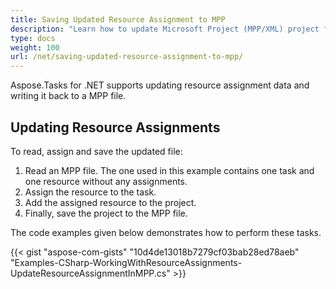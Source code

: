 ```yaml
---
title: Saving Updated Resource Assignment to MPP
description: "Learn how to update Microsoft Project (MPP/XML) project files using Aspose.Tasks for .NET."
type: docs
weight: 100
url: /net/saving-updated-resource-assignment-to-mpp/
---
```


Aspose.Tasks for .NET supports updating resource assignment data and writing it back to a MPP file.

## **Updating Resource Assignments**
To read, assign and save the updated file:

1. Read an MPP file. The one used in this example contains one task and one resource without any assignments.
2. Assign the resource to the task.
3. Add the assigned resource to the project.
4. Finally, save the project to the MPP file.

The code examples given below demonstrates how to perform these tasks.

{{< gist "aspose-com-gists" "10d4de13018b7279cf03bab28ed78aeb" "Examples-CSharp-WorkingWithResourceAssignments-UpdateResourceAssignmentInMPP.cs" >}}
